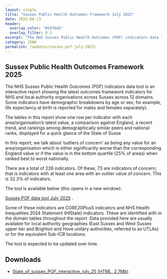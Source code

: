 ```yaml
---
layout: single
title: "Sussex Public Health Outcomes Framework July 2025"
date: 2025-08-13
header: 
  overlay_color: "#1976d2"
  overlay_filter: 0.5
excerpt: "The NHS Sussex Public Health Outcomes (POF) indicators data tool is an interactive report showing the latest outcomes framework indicators for NHS and local authority organisations across Sussex across 12 domains."
category: JSNA
permalink: /updates/sussex-pof-july-2025/
---
```


## Sussex Public Health Outcomes Framework 2025
The NHS Sussex Public Health Outcomes (POF) indicators data tool is an interactive report showing the latest outcomes framework indicators for NHS and local authority organisations across Sussex across 12 domains. Some indicators have demographic breakdowns by age or sex; for example, life expectancy at birth is reported for males and females separately).

The tables in this report show one row per indicator with each area/organisation’s latest value, a comparison against England, a recent trend, and rankings among demographically similar peers and national ranks, displayed for a quick glance of the State of Susse

In this report, we talk about ‘outliers of concern’ as being any value for an area/organisation which is either significantly worse than the corresponding England value or if the value is in the bottom quartile (25% of areas) when ranked best to worst nationally.

There are a total of 226 indicators. Of these, 73 are indicators of concern; that is indicators with at least one area with an outlier value of concern. This is 32.3% of indicators. 

The tool is available below (this opens in a new window): 

<a href="https://jsna.westsussex.gov.uk/assets/htmlwidgets/state_of_sussex_pof_interactive_july_25.html" target="blank">Sussex POF data tool July 2025</a>  .

Some of these indicators are CORE20Plus5 indicators and NHS Health Inequalities 2024 Statement (HIState) indicators. These are identified with in the domain tables throughout the report. Data provided here are usually available for local authority geographies (East Sussex and West Sussex upper tier and Brighton and Hove unitary authorities, referred to as UTLAs) or for the equivalent Sub-ICB locations.

The tool is expected to be updated over time.

## Downloads
- [State_of_sussex_POF_interactive_july_25 (HTML, 2.7Mb)](assets/htmlwidgets/state_of_sussex_pof_interactive_july_25.html)
